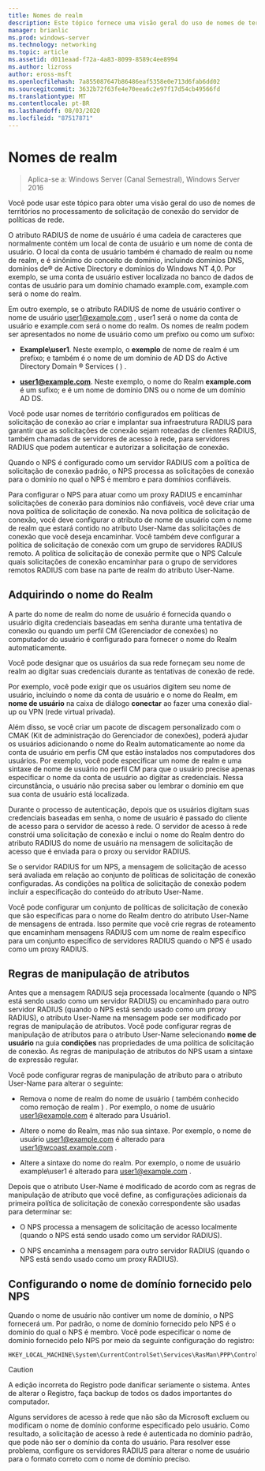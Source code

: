 ```yaml
---
title: Nomes de realm
description: Este tópico fornece uma visão geral do uso de nomes de territórios no processamento de solicitação de conexão do servidor de políticas de rede no Windows Server 2016.
manager: brianlic
ms.prod: windows-server
ms.technology: networking
ms.topic: article
ms.assetid: d011eaad-f72a-4a83-8099-8589c4ee8994
ms.author: lizross
author: eross-msft
ms.openlocfilehash: 7a855087647b86486eaf5358e0e713d6fab6dd02
ms.sourcegitcommit: 3632b72f63fe4e70eea6c2e97f17d54cb49566fd
ms.translationtype: MT
ms.contentlocale: pt-BR
ms.lasthandoff: 08/03/2020
ms.locfileid: "87517871"
---
```

# <a name="realm-names"></a>Nomes de realm

>Aplica-se a: Windows Server (Canal Semestral), Windows Server 2016

Você pode usar este tópico para obter uma visão geral do uso de nomes de territórios no processamento de solicitação de conexão do servidor de políticas de rede.

O atributo RADIUS de nome de usuário é uma cadeia de caracteres que normalmente contém um local de conta de usuário e um nome de conta de usuário. O local da conta de usuário também é chamado de realm ou nome de realm, e é sinônimo do conceito de domínio, incluindo domínios DNS, domínios de® de Active Directory e domínios do Windows NT 4,0. Por exemplo, se uma conta de usuário estiver localizada no banco de dados de contas de usuário para um domínio chamado example.com, example.com será o nome do realm.

Em outro exemplo, se o atributo RADIUS de nome de usuário contiver o nome de usuário user1@example.com , user1 será o nome da conta de usuário e example.com será o nome do realm. Os nomes de realm podem ser apresentados no nome de usuário como um prefixo ou como um sufixo:

- **Example\user1**. Neste exemplo, o **exemplo** de nome de realm é um prefixo; e também é o nome de um domínio de AD DS do Active Directory Domain &reg; Services \( \) .

- <strong>user1@example.com</strong>. Neste exemplo, o nome do Realm **example.com** é um sufixo; e é um nome de domínio DNS ou o nome de um domínio AD DS.

Você pode usar nomes de território configurados em políticas de solicitação de conexão ao criar e implantar sua infraestrutura RADIUS para garantir que as solicitações de conexão sejam roteadas de clientes RADIUS, também chamadas de servidores de acesso à rede, para servidores RADIUS que podem autenticar e autorizar a solicitação de conexão.

Quando o NPS é configurado como um servidor RADIUS com a política de solicitação de conexão padrão, o NPS processa as solicitações de conexão para o domínio no qual o NPS é membro e para domínios confiáveis.

Para configurar o NPS para atuar como um proxy RADIUS e encaminhar solicitações de conexão para domínios não confiáveis, você deve criar uma nova política de solicitação de conexão. Na nova política de solicitação de conexão, você deve configurar o atributo de nome de usuário com o nome de realm que estará contido no atributo User-Name das solicitações de conexão que você deseja encaminhar. Você também deve configurar a política de solicitação de conexão com um grupo de servidores RADIUS remoto. A política de solicitação de conexão permite que o NPS Calcule quais solicitações de conexão encaminhar para o grupo de servidores remotos RADIUS com base na parte de realm do atributo User-Name.

## <a name="acquiring-the-realm-name"></a>Adquirindo o nome do Realm

A parte do nome de realm do nome de usuário é fornecida quando o usuário digita credenciais baseadas em senha durante uma tentativa de conexão ou quando um perfil CM (Gerenciador de conexões) no computador do usuário é configurado para fornecer o nome do Realm automaticamente.

Você pode designar que os usuários da sua rede forneçam seu nome de realm ao digitar suas credenciais durante as tentativas de conexão de rede.

Por exemplo, você pode exigir que os usuários digitem seu nome de usuário, incluindo o nome da conta de usuário e o nome do Realm, em **nome de usuário** na caixa de diálogo **conectar** ao fazer uma conexão dial-up ou VPN (rede virtual privada).

Além disso, se você criar um pacote de discagem personalizado com o CMAK (Kit de administração do Gerenciador de conexões), poderá ajudar os usuários adicionando o nome do Realm automaticamente ao nome da conta de usuário em perfis CM que estão instalados nos computadores dos usuários. Por exemplo, você pode especificar um nome de realm e uma sintaxe de nome de usuário no perfil CM para que o usuário precise apenas especificar o nome da conta de usuário ao digitar as credenciais. Nessa circunstância, o usuário não precisa saber ou lembrar o domínio em que sua conta de usuário está localizada.

Durante o processo de autenticação, depois que os usuários digitam suas credenciais baseadas em senha, o nome de usuário é passado do cliente de acesso para o servidor de acesso à rede. O servidor de acesso à rede constrói uma solicitação de conexão e inclui o nome do Realm dentro do atributo RADIUS do nome de usuário na mensagem de solicitação de acesso que é enviada para o proxy ou servidor RADIUS.

Se o servidor RADIUS for um NPS, a mensagem de solicitação de acesso será avaliada em relação ao conjunto de políticas de solicitação de conexão configuradas. As condições na política de solicitação de conexão podem incluir a especificação do conteúdo do atributo User-Name.

Você pode configurar um conjunto de políticas de solicitação de conexão que são específicas para o nome do Realm dentro do atributo User-Name de mensagens de entrada. Isso permite que você crie regras de roteamento que encaminham mensagens RADIUS com um nome de realm específico para um conjunto específico de servidores RADIUS quando o NPS é usado como um proxy RADIUS.

## <a name="attribute-manipulation-rules"></a>Regras de manipulação de atributos

Antes que a mensagem RADIUS seja processada localmente (quando o NPS está sendo usado como um servidor RADIUS) ou encaminhado para outro servidor RADIUS (quando o NPS está sendo usado como um proxy RADIUS), o atributo User-Name na mensagem pode ser modificado por regras de manipulação de atributos. Você pode configurar regras de manipulação de atributos para o atributo User-Name selecionando **nome de usuário** na guia **condições** nas propriedades de uma política de solicitação de conexão. As regras de manipulação de atributos do NPS usam a sintaxe de expressão regular.

Você pode configurar regras de manipulação de atributo para o atributo User-Name para alterar o seguinte:

- Remova o nome de realm do nome de usuário \( também conhecido como remoção de realm \) . Por exemplo, o nome de usuário user1@example.com é alterado para Usuário1.

- Altere o nome do Realm, mas não sua sintaxe. Por exemplo, o nome de usuário user1@example.com é alterado para user1@wcoast.example.com .

- Altere a sintaxe do nome do realm. Por exemplo, o nome de usuário example\user1 é alterado para user1@example.com .

Depois que o atributo User-Name é modificado de acordo com as regras de manipulação de atributo que você define, as configurações adicionais da primeira política de solicitação de conexão correspondente são usadas para determinar se:

- O NPS processa a mensagem de solicitação de acesso localmente (quando o NPS está sendo usado como um servidor RADIUS).

- O NPS encaminha a mensagem para outro servidor RADIUS (quando o NPS está sendo usado como um proxy RADIUS).

## <a name="configuring-the-nps-supplied-domain-name"></a>Configurando o nome de domínio fornecido pelo NPS

Quando o nome de usuário não contiver um nome de domínio, o NPS fornecerá um. Por padrão, o nome de domínio fornecido pelo NPS é o domínio do qual o NPS é membro. Você pode especificar o nome de domínio fornecido pelo NPS por meio da seguinte configuração do registro:

```
HKEY_LOCAL_MACHINE\System\CurrentControlSet\Services\RasMan\PPP\ControlProtocols\BuiltIn\DefaultDomain
```

> [!CAUTION]
> A edição incorreta do Registro pode danificar seriamente o sistema. Antes de alterar o Registro, faça backup de todos os dados importantes do computador.

Alguns servidores de acesso à rede que não são da Microsoft excluem ou modificam o nome de domínio conforme especificado pelo usuário. Como resultado, a solicitação de acesso à rede é autenticada no domínio padrão, que pode não ser o domínio da conta do usuário. Para resolver esse problema, configure os servidores RADIUS para alterar o nome de usuário para o formato correto com o nome de domínio preciso.
